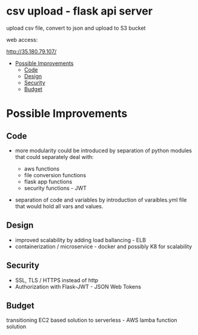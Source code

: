 # csv upload - flask api server

upload csv file, convert to json and upload to S3 bucket

web access:

http://35.180.79.107/



- [Possible Improvements](#possible-improvements)
  * [Code](#code)
  * [Design](#design)
  * [Security](#security)
  * [Budget](#budget)


# Possible Improvements

## Code 

- more modularity could be introduced by separation of python modules that could separately deal with:

  - aws functions
  - file conversion functions 
  - flask app functions
  - security functions - JWT

- separation of code and variables by introduction of varaibles.yml file that would hold all vars and values. 


## Design 

- improved scalability by adding load ballancing - ELB 
- containerization / microservice - docker and possibly K8 for scalability


## Security 

- SSL, TLS / HTTPS instead of http
- Authorization with Flask-JWT - JSON Web Tokens

## Budget

transitioning EC2 based solution to serverless - AWS lamba function solution


